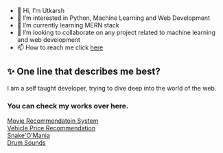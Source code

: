 - 👋 Hi, I’m Utkarsh
- 👀 I’m interested in Python, Machine Learning and Web Development
- 🌱 I’m currently learning MERN stack
- 💞️ I’m looking to collaborate on any project related to machine learning and web development
- 📫 How to reach me click [here](https://www.linkedin.com/in/utkarsh-sharma-81a9a4175/
)
<!---
utkarsh-27-sharma/utkarsh-27-sharma is a ✨ special ✨ repository because its `README.md` (this file) appears on your GitHub profile.
You can click the Preview link to take a look at your changes.
--->

## :sparkles: One line that describes me best?

I am a self taught developer, trying to dive deep into the world of the web.

### You can check my works over here.
[Movie Recommendatoin System](https://movies-recommender-sys.herokuapp.com/) <br>
[Vehicle Price Recommendation](https://vehiclepricepredictor.herokuapp.com/) <br>
[Snake'O'Mania](https://utkarsh-27-sharma.github.io/snake-o-mania.github.io/) <br>
[Drum Sounds](https://utkarsh-27-sharma.github.io/drum.github.io/)

